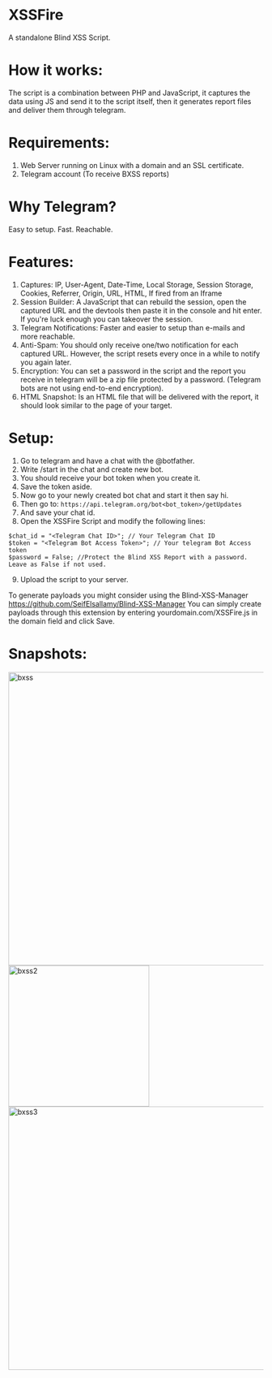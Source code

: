 # XSSFire
A standalone Blind XSS Script.

# How it works:
The script is a combination between PHP and JavaScript, it captures the data using JS and send it to the script itself, then it generates report files and deliver them through telegram. 

# Requirements:
1. Web Server running on Linux with a domain and an SSL certificate.
2. Telegram account (To receive BXSS reports)

# Why Telegram?
Easy to setup.
Fast.
Reachable.

# Features:
1. Captures: IP, User-Agent, Date-Time, Local Storage, Session Storage, Cookies, Referrer, Origin, URL, HTML, If fired from an Iframe  
2. Session Builder: A JavaScript that can rebuild the session, open the captured URL and the devtools then paste it in the console and hit enter. If you're luck enough you can takeover the session.
3. Telegram Notifications: Faster and easier to setup than e-mails and more reachable.
4. Anti-Spam: You should only receive one/two notification for each captured URL. However, the script resets every once in a while to notify you again later.
5. Encryption: You can set a password in the script and the report you receive in telegram will be a zip file protected by a password. (Telegram bots are not using end-to-end encryption).
6. HTML Snapshot: Is an HTML file that will be delivered with the report, it should look similar to the page of your target.

# Setup:
1. Go to telegram and have a chat with the @botfather.
2. Write /start in the chat and create new bot.
3. You should receive your bot token when you create it.
4. Save the token aside.
5. Now go to your newly created bot chat and start it then say hi.
6. Then go to: `https://api.telegram.org/bot<bot_token>/getUpdates`
7. And save your chat id.
8. Open the XSSFire Script and modify the following lines:
```
$chat_id = "<Telegram Chat ID>"; // Your Telegram Chat ID
$token = "<Telegram Bot Access Token>"; // Your telegram Bot Access token
$password = False; //Protect the Blind XSS Report with a password. Leave as False if not used.
```
9. Upload the script to your server.

To generate payloads you might consider using the Blind-XSS-Manager https://github.com/SeifElsallamy/Blind-XSS-Manager
You can simply create payloads through this extension by entering yourdomain.com/XSSFire.js in the domain field and click Save.

# Snapshots:

<img width="578" alt="bxss" src="https://user-images.githubusercontent.com/11223632/210347560-fb24b4fb-9927-4973-8a39-42802c308601.png">
<img width="278" alt="bxss2" src="https://user-images.githubusercontent.com/11223632/210348003-c4d49ac0-62ea-4fca-8b4b-c2247bdd1c1d.png">
<img width="519" alt="bxss3" src="https://user-images.githubusercontent.com/11223632/210349607-c441ef6c-865b-4a89-b08f-f7d03c6ef5a8.png">
